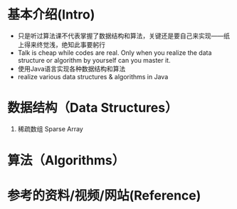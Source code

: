 # 基本介绍(Intro)

- 只是听过算法课不代表掌握了数据结构和算法，关键还是要自己来实现——纸上得来终觉浅，绝知此事要躬行
- Talk is cheap while codes are real. Only when you realize the data structure or algorithm by yourself can you master it.
- 使用Java语言实现各种数据结构和算法
- realize various data structures & algorithms in Java



# 数据结构（Data Structures）
1. 稀疏数组 Sparse Array







# 算法（Algorithms）



# 参考的资料/视频/网站(Reference)